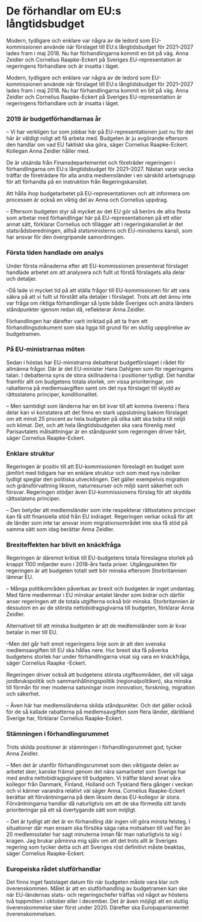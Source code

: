 # De förhandlar om EU:s långtidsbudget

Modern, tydligare och enklare var några av de ledord som EU-kommissionen använde när förslaget till EU:s långtidsbudget för 2021–2027 lades fram i maj 2018. Nu har förhandlingarna kommit en bit på väg. Anna Zeidler och Cornelius Raapke-Eckert på Sveriges EU-representation är regeringens förhandlare och är insatta i läget.

Modern, tydligare och enklare var några av de ledord som EU-kommissionen använde när förslaget till EU:s långtidsbudget för 2021–2027 lades fram i maj 2018. Nu har förhandlingarna kommit en bit på väg. Anna Zeidler och Cornelius Raapke-Eckert på Sveriges EU-representation är regeringens förhandlare och är insatta i läget.

### 2019 är budgetförhandlarnas år

– Vi har verkligen tur som jobbar här på EU-representationen just nu för det här är väldigt roligt att få arbeta med. Budgeten är ju avgörande eftersom den handlar om vad EU faktiskt ska göra, säger Cornelius Raapke-Eckert. Kollegan Anna Zeidler håller med.

De är utsända från Finansdepartementet och företräder regeringen i förhandlingarna om EU:s långtidsbudget för 2021–2027. Nästan varje vecka träffar de företrädare för alla andra medlemsländer i en särskild arbetsgrupp för att förhandla på en instruktion från Regeringskansliet.

Att hålla ihop budgetarbetet på EU-representationen och att informera om processen är också en viktig del av Anna och Cornelius uppdrag.

– Eftersom budgeten styr så mycket av det EU gör så berörs de allra flesta som arbetar med förhandlingar här på EU-representationen på ett eller annat sätt, förklarar Cornelius och tillägger att i regeringskansliet är det statsrådsberedningen, alltså statsministerns och EU-ministerns kansli, som har ansvar för den övergripande samordningen.

### Första tiden handlade om analys

Under första månaderna efter att EU-kommissionen presenterat förslaget handlade arbetet om att analysera och fullt ut förstå förslagets alla delar och detaljer.

–Då lade vi mycket tid på att ställa frågor till EU-kommissionen för att vara säkra på att vi fullt ut förstått alla detaljer i förslaget. Trots att det ännu inte var fråga om riktiga förhandlingar så lyste både Sveriges och andra länders ståndpunkter igenom redan då, reflekterar Anna Zeidler.

Förhandlingen har därefter varit inriktad på att ta fram ett förhandlingsdokument som ska ligga till grund för en slutlig uppgörelse av budgetramen.

### På EU-ministrarnas möten

Sedan i höstas har EU-ministrarna debatterat budgetförslaget i rådet för allmänna frågor. Där är det EU-minister Hans Dahlgren som för regeringens talan. I debatterna syns de stora skillnaderna i positioner tydligt. Det handlar framför allt om budgetens totala storlek, om vissa prioriteringar, om rabatterna på medlemsavgiften samt om det nya förslaget till skydd av rättsstatens principer, konditionalitet.

– Men samtidigt som länderna har en bit kvar till att komma överens i flera delar kan vi konstatera att det finns en stark uppslutning bakom förslaget om att minst 25 procent av hela budgeten på olika sätt ska bidra till miljö och klimat. Det, och att hela långtidsbudgeten ska vara förenlig med Parisavtalets målsättningar är en ståndpunkt som regeringen driver hårt, säger Cornelius Raapke-Eckert.

### Enklare struktur

Regeringen är positiv till att EU-kommissionen föreslagit en budget som jämfört med tidigare har en enklare struktur och som med nya rubriker tydligt speglar den politiska utvecklingen. Det gäller exempelvis migration och gränsförvaltning liksom, naturresurser och miljö samt säkerhet och försvar. Regeringen stödjer även EU-kommissionens förslag för att skydda rättsstatens principer.

– Den betyder att medlemsländer som inte respekterar rättsstatens principer kan få sitt finansiella stöd från EU indraget. Regeringen verkar också för att de länder som inte tar ansvar inom migrationsområdet inte ska få stöd på samma sätt som idag berättar Anna Zeidler.

### Brexiteffekten har blivit en knäckfråga

Regeringen är däremot kritisk till EU-budgetens totala föreslagna storlek på knappt 1100 miljarder euro i 2018-års fasta priser. Utgångpunkten för regeringen är att budgeten totalt sett bör minska eftersom Storbritannien lämnar EU.

– Många politikområden påverkas av brexit och budgeten är inget undantag. Med färre medlemmar i EU minskar antalet länder som bidrar och därför anser regeringen att de totala utgifterna också bör minska. Storbritannien är dessutom en av de största nettobidragsgivarna till budgeten, förklarar Anna Zeidler.

Alternativet till att minska budgeten är att de medlemsländer som är kvar betalar in mer till EU.

–Men det går helt emot regeringens linje som är att den svenska medlemsavgiften till EU ska hållas nere. Hur brexit ska få påverka budgetens storlek har under förhandlingarna visat sig vara en knäckfråga, säger Cornelius Raapke -Eckert.

Regeringen driver också att budgetens största utgiftsområden, det vill säga jordbrukspolitik och sammanhållningspolitik (regionalpolitiken), ska minska till förmån för mer moderna satsningar inom innovation, forskning, migration och säkerhet.

– Även här har medlemsländerna skilda ståndpunkter. Och det gäller också för de så kallade rabatterna på medlemsavgiften som flera länder, däribland Sverige har, förklarar Cornelius Raapke-Eckert.

### Stämningen i förhandlingsrummet

Trots skilda positioner är stämningen i förhandlingsrummet god, tycker Anna Zeidler.

– Men det är utanför förhandlingsrummet som den viktigaste delen av arbetet sker, kanske främst genom det nära samarbetet som Sverige har med andra nettobidragsgivare till budgeten. Vi träffar bland annat våra kollegor från Danmark, Finland, Holland och Tyskland flera gånger i veckan och vi känner varandra relativt väl säger Anna.
Cornelius Raapke-Eckert berättar att förväntningarna på dem liksom deras EU-kollegor är stora. Förväntningarna handlar då naturligtvis om att de ska förmedla sitt lands prioriteringar på ett så övertygande sätt som möjligt.

– Det är tydligt att det är en förhandling där ingen vill göra minsta felsteg. I situationer där man ensam ska försöka säga raka motsatsen till vad fler än 20 medlemsstater har sagt minuterna innan får man naturligtvis ta sig i kragen. Jag brukar påminna mig själv om att det trots allt är Sveriges regering som tycker detta och att Sveriges röst definitivt måste beaktas, säger Cornelius Raapke-Eckert.

### Europeiska rådet slutförhandlar

Det finns inget fastslaget datum för när budgeten måste vara klar och överenskommen. Målet är att en slutförhandling av budgetramen kan ske när EU-ländernas stats- och regeringschefer träffas vid något av höstens två toppmöten i oktober eller i december. Det är även möjligt att en slutlig överenskommelse sker först under 2020. Därefter ska Europaparlamentet överenskommelsen.
